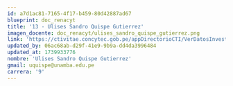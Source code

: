```yaml
---
id: a7d1ac81-7165-4f17-b459-80d42887ad67
blueprint: doc_renacyt
title: '13 - Ulises Sandro Quispe Gutierrez'
imagen_docente: doc_renacyt/ulises_sandro_quispe_gutierrez.png
link: 'https://ctivitae.concytec.gob.pe/appDirectorioCTI/VerDatosInvestigador.do?id_investigador=2065'
updated_by: 06ac68ab-d29f-41e9-9b9a-dd4da3996484
updated_at: 1739933776
nombre: 'Ulises Sandro Quispe Gutierrez'
gmail: uquispe@unamba.edu.pe
carrera: '9'
---
```

